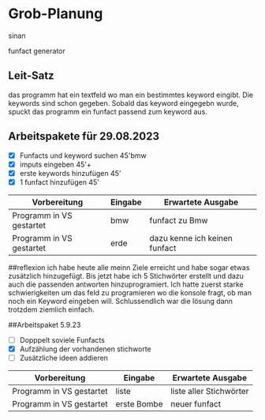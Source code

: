 # Grob-Planung

sinan


funfact generator
## Leit-Satz

das programm hat ein textfeld wo man ein bestimmtes keyword eingibt. Die keywords sind schon gegeben. Sobald das keyword eingegebn wurde, spuckt das programm ein funfact passend zum keyword aus.

## Arbeitspakete für 29.08.2023

- [x] Funfacts und keyword suchen 45'bmw
- [x] imputs eingeben            45'+
- [x] erste keywords hinzufügen 45'
- [x] 1 funfact hinzufügen  45'

| Vorbereitung             | Eingabe | Erwartete Ausgabe |
| ------------------------ | ------- | ----------------- |
| Programm in VS gestartet |     bmw    |   funfact zu Bmw  |
| Programm in VS gestartet |     erde    |   dazu kenne ich keinen funfact| 

##reflexion
ich habe heute alle meinn Ziele erreicht und habe sogar etwas zusätzlich hinzugefügt. Bis jetzt habe ich 5 Stichwörter erstellt und dazu auch die passenden antworten hinzuprogramiert. Ich hatte zuerst starke schwierigkeiten um das feld zu programieren wo die konsole fragt, ob man noch ein Keyword eingeben will. Schlussendlich war die lösung dann trotzdem ziemlich einfach.

##Arbeitspaket 5.9.23
- [ ] Dopppelt soviele Funfacts
- [x] Aufzählung der vorhandenen stichworte
- [ ] Zusätzliche ideen addieren

| Vorbereitung             | Eingabe | Erwartete Ausgabe |
| ------------------------ | ------- | ----------------- |
| Programm in VS gestartet |  liste       |   liste aller Stichwörter  |
| Programm in VS gestartet |   erste Bombe   |  neuer funfact|  

